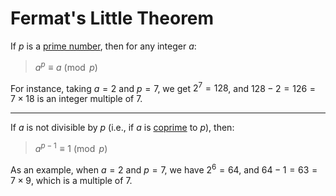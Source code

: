# Fermat's Little Theorem

If $p$ is a [prime number](https://en.wikipedia.org/wiki/Prime_number "Prime number"), then for any integer $a$:

> $a^{p} \equiv a \pmod {p}$

For instance, taking $a = 2$ and $p = 7$, we get $2^7 = 128$, and $128 − 2 = 126 = 7 × 18$ is an integer multiple of 7.

---

If $a$ is not divisible by $p$ (i.e., if $a$ is [coprime](https://en.wikipedia.org/wiki/Coprime "Coprime") to $p$), then:

> $a^{p-1} \equiv 1 \pmod {p}$

As an example, when $a = 2$ and $p = 7$, we have $2^6 = 64$, and $64 − 1 = 63 = 7 × 9$, which is a multiple of 7.